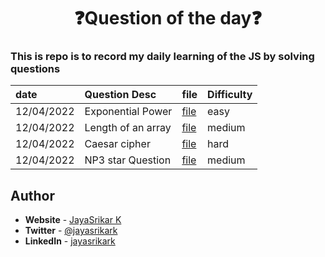 <div align="center">
    <h1>❓Question of the day❓</h1>
</div>

### This is repo is to record my daily learning of the JS by solving questions

| date       | Question Desc      | file                 | Difficulty |
| :--------- | :----------------- | -------------------- | ---------- |
| 12/04/2022 | Exponential Power  | [file](question1.js) | easy       |
| 12/04/2022 | Length of an array | [file](question2.js) | medium     |
| 12/04/2022 | Caesar cipher      | [file](question3.js) | hard       |
| 12/04/2022 | NP3 star Question  | [file](question4.js) | medium     |

## **Author**

- **Website** - [JayaSrikar K](https://jayasrikark.netlify.app/)
- **Twitter** - [@jayasrikark](https://twitter.com/jayasrikark)
- **LinkedIn** - [jayasrikark](https://www.linkedin.com/in/jayasrikark/)
